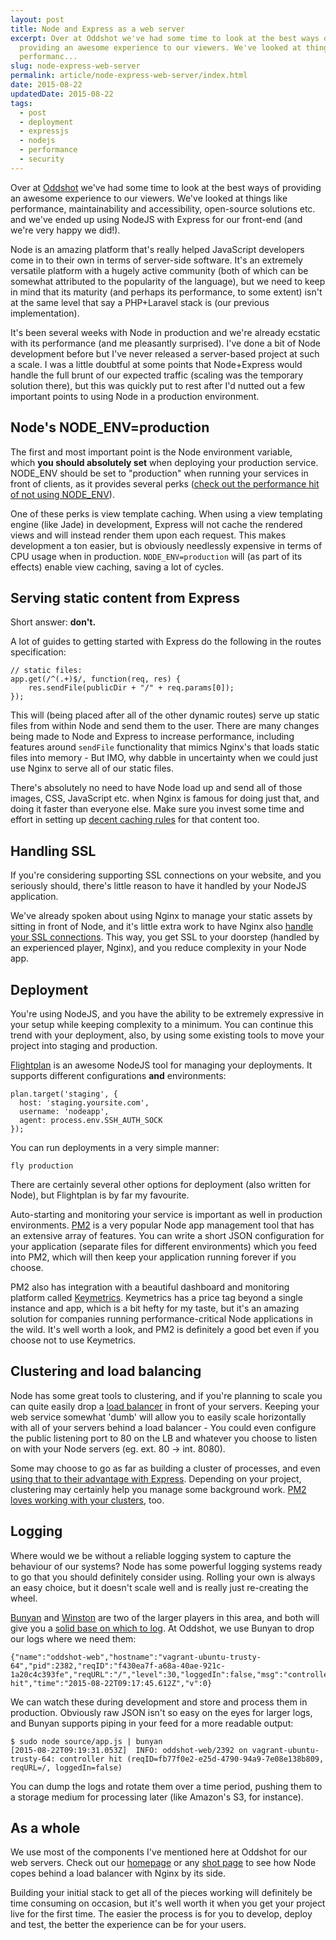 ```yaml
---
layout: post
title: Node and Express as a web server
excerpt: Over at Oddshot we've had some time to look at the best ways of
  providing an awesome experience to our viewers. We've looked at things like
  performanc...
slug: node-express-web-server
permalink: article/node-express-web-server/index.html
date: 2015-08-22
updatedDate: 2015-08-22
tags:
  - post
  - deployment
  - expressjs
  - nodejs
  - performance
  - security
---
```


Over at [Oddshot](http://oddshot.tv/) we've had some time to look at the best ways of providing an awesome experience to our viewers. We've looked at things like performance, maintainability and accessibility, open-source solutions etc. and we've ended up using NodeJS with Express for our front-end (and we're very happy we did!).

Node is an amazing platform that's really helped JavaScript developers come in to their own in terms of server-side software. It's an extremely versatile platform with a hugely active community (both of which can be somewhat attributed to the popularity of the language), but we need to keep in mind that its maturity (and perhaps its performance, to some extent) isn't at the same level that say a PHP+Laravel stack is (our previous implementation).

It's been several weeks with Node in production and we're already ecstatic with its performance (and me pleasantly surprised). I've done a bit of Node development before but I've never released a server-based project at such a scale. I was a little doubtful at some points that Node+Express would handle the full brunt of our expected traffic (scaling was the temporary solution there), but this was quickly put to rest after I'd nutted out a few important points to using Node in a production environment.

## Node's NODE_ENV=production

The first and most important point is the Node environment variable, which **you should absolutely set** when deploying your production service. NODE_ENV should be set to "production" when running your services in front of clients, as it provides several perks ([check out the performance hit of not using NODE_ENV](http://apmblog.dynatrace.com/2015/07/22/the-drastic-effects-of-omitting-node_env-in-your-express-js-applications/)).

One of these perks is view template caching. When using a view templating engine (like Jade) in development, Express will not cache the rendered views and will instead render them upon each request. This makes development a ton easier, but is obviously needlessly expensive in terms of CPU usage when in production. `NODE_ENV=production` will (as part of its effects) enable view caching, saving a lot of cycles.

## Serving static content from Express

Short answer: **don't.**

A lot of guides to getting started with Express do the following in the routes specification:

```
// static files:
app.get(/^(.+)$/, function(req, res) { 
    res.sendFile(publicDir + "/" + req.params[0]); 
});
```

This will (being placed after all of the other dynamic routes) serve up static files from within Node and send them to the user. There are many changes being made to Node and Express to increase performance, including features around `sendFile` functionality that mimics Nginx's that loads static files into memory - But IMO, why dabble in uncertainty when we could just use Nginx to serve all of our static files.

There's absolutely no need to have Node load up and send all of those images, CSS, JavaScript etc. when Nginx is famous for doing just that, and doing it faster than everyone else. Make sure you invest some time and effort in setting up [decent caching rules](http://stackoverflow.com/a/12344993) for that content too.

## Handling SSL

If you're considering supporting SSL connections on your website, and you seriously should, there's little reason to have it handled by your NodeJS application.

We've already spoken about using Nginx to manage your static assets by sitting in front of Node, and it's little extra work to have Nginx also [handle your SSL connections](http://www.sitepoint.com/configuring-nginx-ssl-node-js/). This way, you get SSL to your doorstep (handled by an experienced player, Nginx), and you reduce complexity in your Node app.

## Deployment

You're using NodeJS, and you have the ability to be extremely expressive in your setup while keeping complexity to a minimum. You can continue this trend with your deployment, also, by using some existing tools to move your project into staging and production.

[Flightplan](https://www.npmjs.com/package/flightplan) is an awesome NodeJS tool for managing your deployments. It supports different configurations **and** environments:

```
plan.target('staging', {
  host: 'staging.yoursite.com',
  username: 'nodeapp',
  agent: process.env.SSH_AUTH_SOCK
});
```

You can run deployments in a very simple manner:

`fly production`

There are certainly several other options for deployment (also written for Node), but Flightplan is by far my favourite.

Auto-starting and monitoring your service is important as well in production environments. [PM2](https://github.com/Unitech/pm2) is a very popular Node app management tool that has an extensive array of features. You can write a short JSON configuration for your application (separate files for different environments) which you feed into PM2, which will then keep your application running forever if you choose.

PM2 also has integration with a beautiful dashboard and monitoring platform called [Keymetrics](https://keymetrics.io/). Keymetrics has a price tag beyond a single instance and app, which is a bit hefty for my taste, but it's an amazing solution for companies running performance-critical Node applications in the wild. It's well worth a look, and PM2 is definitely a good bet even if you choose not to use Keymetrics.

## Clustering and load balancing

Node has some great tools to clustering, and if you're planning to scale you can quite easily drop a [load balancer](https://gist.github.com/obolton/071be4c926f9cf0b6fd8) in front of your servers. Keeping your web service somewhat 'dumb' will allow you to easily scale horizontally with all of your servers behind a load balancer - You could even configure the public listening port to 80 on the LB and whatever you choose to listen on with your Node servers (eg. ext. 80 -&gt; int. 8080).

Some may choose to go as far as building a cluster of processes, and even [using that to their advantage with Express](http://rowanmanning.com/posts/node-cluster-and-express/). Depending on your project, clustering may certainly help you manage some background work. [PM2 loves working with your clusters](https://keymetrics.io/2015/03/26/pm2-clustering-made-easy/), too.

## Logging

Where would we be without a reliable logging system to capture the behaviour of our systems? Node has some powerful logging systems ready to go that you should definitely consider using. Rolling your own is always an easy choice, but it doesn't scale well and is really just re-creating the wheel.

[Bunyan](https://www.npmjs.com/package/bunyan) and [Winston](https://www.npmjs.com/package/winston) are two of the larger players in this area, and both will give you a [solid base on which to log](https://strongloop.com/strongblog/compare-node-js-logging-winston-bunyan/). At Oddshot, we use Bunyan to drop our logs where we need them:

```
{"name":"oddshot-web","hostname":"vagrant-ubuntu-trusty-64","pid":2382,"reqID":"f430ea7f-a68a-40ae-921c-1a20c4c393fe","reqURL":"/","level":30,"loggedIn":false,"msg":"controller hit","time":"2015-08-22T09:17:45.612Z","v":0}
```

We can watch these during development and store and process them in production. Obviously raw JSON isn't so easy on the eyes for larger logs, and Bunyan supports piping in your feed for a more readable output:

```
$ sudo node source/app.js | bunyan
[2015-08-22T09:19:31.053Z]  INFO: oddshot-web/2392 on vagrant-ubuntu-trusty-64: controller hit (reqID=fb77f0e2-e25d-4790-94a9-7e08e138b809, reqURL=/, loggedIn=false)
```

You can dump the logs and rotate them over a time period, pushing them to a storage medium for processing later (like Amazon's S3, for instance).

## As a whole

We use most of the components I've mentioned here at Oddshot for our web servers. Check out our [homepage](http://oddshot.tv) or any [shot page](http://oddshot.tv/shot/esl_csgo_38_201507021707587978) to see how Node copes behind a load balancer with Nginx by its side.

Building your initial stack to get all of the pieces working will definitely be time consuming on occasion, but it's well worth it when you get your project live for the first time. The easier the process is for you to develop, deploy and test, the better the experience can be for your users.